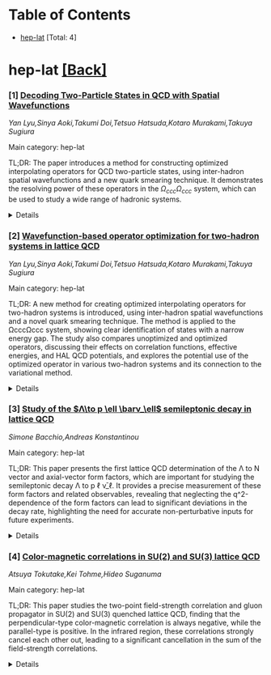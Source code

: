 <div id=toc></div>

# Table of Contents

- [hep-lat](#hep-lat) [Total: 4]


<div id='hep-lat'></div>

# hep-lat [[Back]](#toc)

### [1] [Decoding Two-Particle States in QCD with Spatial Wavefunctions](https://arxiv.org/abs/2507.09930)
*Yan Lyu,Sinya Aoki,Takumi Doi,Tetsuo Hatsuda,Kotaro Murakami,Takuya Sugiura*

Main category: hep-lat

TL;DR: The paper introduces a method for constructing optimized interpolating operators for QCD two-particle states, using inter-hadron spatial wavefunctions and a new quark smearing technique. It demonstrates the resolving power of these operators in the $\Omega_{ccc}\Omega_{ccc}$ system, which can be used to study a wide range of hadronic systems.


<details>
  <summary>Details</summary>
Motivation: The motivation is to improve the construction of interpolating operators that are strongly coupled to QCD two-particle states, aiming to enhance the resolution of eigenstates in lattice QCD simulations, particularly for closely spaced energy levels.

Method: The authors develop a systematic approach to construct optimized interpolating operators by incorporating inter-hadron spatial wavefunctions and introduce a novel quark smearing technique that employs noise vectors for efficient implementation on the lattice.

Result: The optimized operators successfully resolve distinct eigenstates with a separation of only about 5 MeV near the threshold of 9700 MeV for the $\Omega_{ccc}\Omega_{ccc}$ system, demonstrating a high level of resolving power.

Conclusion: The exceptional resolving power of the optimized operators presents new opportunities for detailed studies of a broad spectrum of hadronic systems within the framework of QCD.

Abstract: A systematic way to constructing optimized interpolating operators strongly
coupled to QCD two-particle states is developed, which is achieved by
incorporating inter-hadron spatial wavefunctions. To efficiently implement
these operators in lattice QCD, a novel quark smearing technique utilizing
noise vectors is proposed. Applied to the $\Omega_{ccc}\Omega_{ccc}$ system,
the optimized operators resolve distinct eigenstates separated by only $\sim 5$
MeV near the threshold $2m_{\Omega_{ccc}} \simeq 9700$ MeV. This exceptional
resolving power opens new possibilities for studies of a wide range of hadronic
systems in QCD.

</details>


### [2] [Wavefunction-based operator optimization for two-hadron systems in lattice QCD](https://arxiv.org/abs/2507.09933)
*Yan Lyu,Sinya Aoki,Takumi Doi,Tetsuo Hatsuda,Kotaro Murakami,Takuya Sugiura*

Main category: hep-lat

TL;DR: A new method for creating optimized interpolating operators for two-hadron systems is introduced, using inter-hadron spatial wavefunctions and a novel quark smearing technique. The method is applied to the ΩcccΩccc system, showing clear identification of states with a narrow energy gap. The study also compares unoptimized and optimized operators, discussing their effects on correlation functions, effective energies, and HAL QCD potentials, and explores the potential use of the optimized operator in various two-hadron systems and its connection to the variational method.


<details>
  <summary>Details</summary>
Motivation: The motivation is to develop a systematic approach for constructing optimized interpolating operators for two-hadron systems that can effectively incorporate inter-hadron spatial wavefunctions, leading to improved precision in identifying energy states and understanding the dynamics of such systems, without the need for computationally expensive all-to-all quark propagators.

Method: The method involves the development of a new quark smearing technique that uses Z3 noise vectors to incorporate inter-hadron spatial wavefunctions at the source level. This technique is then applied to the ΩcccΩccc system using physical-point lattice configurations. A comparison between unoptimized and optimized operators is conducted, with an analysis of correlation functions, effective energies, and HAL QCD potentials.

Result: The results show that the optimized operators enable the clear identification of states around 2mΩccc ≈ 9700 MeV with a very narrow energy gap of about 5 MeV. There is a notable difference in the behavior of correlation functions and effective energies when comparing unoptimized and optimized operators, which is attributed to the effect of nearby elastic scattering states. The optimized operators demonstrate better performance in resolving closely spaced energy levels.

Conclusion: The conclusion is that the proposed method of constructing optimized interpolating operators, which incorporates inter-hadron wavefunctions, is effective in enhancing the resolution of energy states in two-hadron systems. The optimized operators are shown to be more sensitive to the presence of nearby states, and the method has the potential to be widely applicable to other two-hadron systems, including those where the variational method may not be as effective.

Abstract: A systematic way to constructing optimized interpolating operators for
two-hadron systems is developed by incorporating inter-hadron spatial
wavefunctions. The wavefunctions can be obtained from an iterative process with
an appropriate initial guess. To implement these operators, a novel quark
smearing technique utilizing $Z_3$ noise vectors is proposed, which allows for
effectively incorporating inter-hadron spatial wavefunctions at the source
without using all-to-all quark propagators. Proof-of-principle application to
the $\Omega_{ccc}\Omega_{ccc}$ system using physical-point lattice
configurations with a large size $La\simeq8.1$~fm shows that optimized
operators enables clear identification of states around
$2m_{\Omega_{ccc}}\simeq 9700$ MeV with the energy gap as narrow as $\sim 5$
MeV. A comparison on correlation functions, effective energies, and HAL QCD
potentials between unoptimized operators and optimized operators is given, with
a special emphasis on the effects from nearby elastic scattering states.
Potential applicability of the optimized operator to various two-hadron systems
and its relation to the variational method are also discussed.

</details>


### [3] [Study of the $Λ\to p \ell \barν_\ell$ semileptonic decay in lattice QCD](https://arxiv.org/abs/2507.09970)
*Simone Bacchio,Andreas Konstantinou*

Main category: hep-lat

TL;DR: This paper presents the first lattice QCD determination of the Λ to N vector and axial-vector form factors, which are important for studying the semileptonic decay Λ to p ℓ ν̄_ℓ. It provides a precise measurement of these form factors and related observables, revealing that neglecting the q^2-dependence of the form factors can lead to significant deviations in the decay rate, highlighting the need for accurate non-perturbative inputs for future experiments.


<details>
  <summary>Details</summary>
Motivation: The motivation is to provide essential inputs for the study of the semileptonic decay Λ to p ℓ ν̄_ℓ, which is a clean and theoretically well-controlled process for extracting the CKM matrix element |V_us| from baryon decays. The aim is also to achieve sub-percent precision in the predictions, which is critical for upcoming experimental programs.

Method: The method involves using lattice Quantum Chromodynamics (QCD) with a gauge ensemble that includes physical light, strange, and charm quark masses. The analysis yields a full set of transition form factors, including second-class contributions, and related observables such as couplings, radii, and the ratio of muon-to-electron decay rates.

Result: The results include the most precise determination to date of the Λ to N vector and axial-vector form factors, as well as an observation that neglecting the q^2-dependence of the form factors can cause a 4% deviation in the decay rate. This demonstrates the importance of having accurate, fully non-perturbative form factor data for high-precision physics.

Conclusion: The conclusion is that the precise, non-perturbative form factor calculations are crucial for achieving the high-precision targets of current and future experimental programs, as they reveal that approximations, such as neglecting the q^2-dependence, can result in noticeable errors in the predicted decay rates.

Abstract: We present the first lattice QCD determination of the $\Lambda \to N$ vector
and axial-vector form factors, which are essential inputs for studying the
semileptonic decay $\Lambda \to p \ell \bar{\nu}_\ell$. This channel provides a
clean, theoretically controlled avenue for extracting the CKM matrix element
$|V_{us}|$ from the baryon sector. Our analysis uses a gauge ensemble with
physical light, strange, and charm quark masses and yields the most precise
determination to date of the full set of transition form factors -- including
second-class contributions -- as well as the associated couplings, radii, and
the ratio of muon-to-electron decay rates, an observable sensitive to possible
non-standard scalar and tensor interactions. We compare our non-perturbative
results with next-to-next-to-leading order expansions in the small parameter
$\delta = (m_\Lambda - m_N)/m_\Lambda \approx 0.16$. We find that the common
phenomenological approximation of neglecting the $q^2$-dependence of the form
factors leads to a $\sim 4\%$ deviation in the decay rate. This underscores the
critical importance of precise, fully non-perturbative form factor inputs for
achieving the sub-percent precision targets of upcoming experimental programs.

</details>


### [4] [Color-magnetic correlations in SU(2) and SU(3) lattice QCD](https://arxiv.org/abs/2507.10089)
*Atsuya Tokutake,Kei Tohme,Hideo Suganuma*

Main category: hep-lat

TL;DR: This paper studies the two-point field-strength correlation and gluon propagator in SU(2) and SU(3) quenched lattice QCD, finding that the perpendicular-type color-magnetic correlation is always negative, while the parallel-type is positive. In the infrared region, these correlations strongly cancel each other out, leading to a significant cancellation in the sum of the field-strength correlations.


<details>
  <summary>Details</summary>
Motivation: The motivation for this study was to investigate color-magnetic instabilities in the QCD vacuum, specifically by examining the perpendicular and parallel-type color-magnetic correlations within the framework of the Landau gauge in both SU(2) and SU(3) QCD.

Method: The authors used quenched lattice QCD simulations to study the two-point field-strength correlation and the gluon propagator. They also decomposed the field-strength correlation into quadratic, cubic, and quartic terms of the gluon field.

Result: It was found that the perpendicular-type color-magnetic correlation is always negative except at the same point, while the parallel-type is always positive. A strong cancellation between the two types of correlations occurs in the infrared region, leading to an almost zero net sum of the field-strength correlations.

Conclusion: The results suggest that there are significant cancellations between different components of the color-magnetic correlations in the QCD vacuum, which has implications for the understanding of the non-perturbative dynamics of QCD.

Abstract: We study the two-point field-strength correlation $g^2 \langle
G_{\mu\nu}^a(s)G^b_{\alpha\beta}(s') \rangle$ in the Landau gauge in SU(2) and
SU(3) quenched lattice QCD, as well as the gluon propagator $g^2 \langle
A_\mu^a (s)A_\nu^b(s') \rangle$. The Landau-gauge gluon propagator $g^2 \langle
A_\mu^a (s)A_\mu^a(s') \rangle$ is well described by the Yukawa-type function
$e^{-mr}/r$ with $r\equiv |s-s'|$ for $r=0.1-1.0~{\rm fm}$ in both SU(2) and
SU(3) QCD. Next, motivated by color-magnetic instabilities in the QCD vacuum,
we investigate the perpendicular-type color-magnetic correlation, $C_{\perp}(r)
\equiv g^2\langle H_z^a(s)H_z^a(s + r \hat \perp)) \rangle$ ($\hat \perp$: unit
vector on the $xy$-plane), and the parallel-type one, $C_{\parallel}(r) \equiv
g^2 \langle H_z^a(s)H_z^a(s + r \hat \parallel) \rangle$ ($\hat \parallel$:
unit vector on the $tz$-plane). These two quantities reproduce all the
correlation of $g^2\langle G^a_{\mu\nu}(s)G^b_{\alpha\beta}(s')\rangle$, due to
the Lorentz and global SU($N_c$) color symmetries in the Landau gauge.
Curiously, the perpendicular-type color-magnetic correlation $C_{\perp}(r)$ is
found to be always negative for arbitrary $r$, except for the same-point
correlation. In contrast, the parallel-type color-magnetic correlation
$C_{\parallel}(r)$ is always positive. In the infrared region of $r \gtrsim
0.4~{\rm fm}$, $C_{\perp}(r)$ and $C_{\parallel}(r)$ strongly cancel each
other, which leads to a significant cancellation in the sum of the
field-strength correlations as $\sum_{\mu, \nu} g^2\langle
G^a_{\mu\nu}(s)G^a_{\mu\nu}(s')\rangle \propto C_{\perp}(|s-s'|)+
C_{\parallel}(|s-s'|) \simeq 0$. Finally, we decompose the field-strength
correlation into quadratic, cubic and quartic terms of the gluon field $A_\mu$
in the Landau gauge.

</details>
